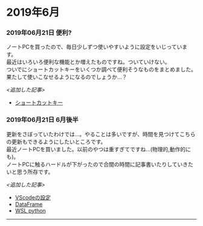 # 2019年6月

### 2019年06月21日 便利?
ノートPCを買ったので、毎日少しずつ使いやすいように設定をいじっています。  
最近はいろいろ便利な機能とか増えたものですね。ついていけない。  
ついでにショートカットキーをいくつか調べて便利そうなものをまとめました。  
果たして使いこなせるようになるのでしょうか...？

*<追加した記事>*

- [ショートカットキー](../windows/shortcut.md)  

### 2019年06月21日 6月後半
更新をさぼっていたわけでは...。やることは多いですが、時間を見つけてこちらの更新もできるようにしたいところです。  
最近ノートPCを買いました。以前のやつは重すぎてですね...(物理的,動作的にも)。  
ノートPCに触るハードルが下がったので合間の時間に記事書いたりしていきたいと思う所存です。


*<追加した記事>*

- [VScodeの設定](../windows/vscode.md)  
- [DataFrame](../python/pandas/df_create.md)  
- [WSL python](../windows/wsl_python.md)  

- - -